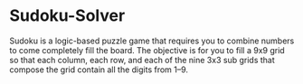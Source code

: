 # Sudoku-Solver
Sudoku is a logic-based puzzle game that requires you to combine 
numbers to come completely fill the board. The objective is for you to fill 
a 9x9 grid so that each column, each row, and each of the nine 3x3 sub 
grids that compose the grid contain all the digits from 1–9. 
